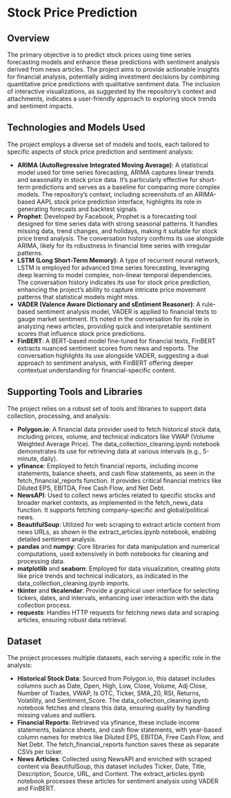 # Stock Price Prediction

## Overview

The primary objective is to predict stock prices using time series forecasting models and enhance these predictions with sentiment analysis derived from news articles. The project aims to provide actionable insights for financial analysis, potentially aiding investment decisions by combining quantitative price predictions with qualitative sentiment data. The inclusion of interactive visualizations, as suggested by the repository’s context and attachments, indicates a user-friendly approach to exploring stock trends and sentiment impacts.

## Technologies and Models Used

The project employs a diverse set of models and tools, each tailored to specific aspects of stock price prediction and sentiment analysis:
- **ARIMA (AutoRegressive Integrated Moving Average)**: A statistical model used for time series forecasting, ARIMA captures linear trends and seasonality in stock price data. It’s particularly effective for short-term predictions and serves as a baseline for comparing more complex models. The repository’s context, including screenshots of an ARIMA-based AAPL stock price prediction interface, highlights its role in generating forecasts and backtest signals.
- **Prophet**: Developed by Facebook, Prophet is a forecasting tool designed for time series data with strong seasonal patterns. It handles missing data, trend changes, and holidays, making it suitable for stock price trend analysis. The conversation history confirms its use alongside ARIMA, likely for its robustness in financial time series with irregular patterns.
- **LSTM (Long Short-Term Memory)**: A type of recurrent neural network, LSTM is employed for advanced time series forecasting, leveraging deep learning to model complex, non-linear temporal dependencies. The conversation history indicates its use for stock price prediction, enhancing the project’s ability to capture intricate price movement patterns that statistical models might miss.
- **VADER (Valence Aware Dictionary and sEntiment Reasoner)**: A rule-based sentiment analysis model, VADER is applied to financial texts to gauge market sentiment. It’s noted in the conversation for its role in analyzing news articles, providing quick and interpretable sentiment scores that influence stock price predictions.
- **FinBERT**: A BERT-based model fine-tuned for financial texts, FinBERT extracts nuanced sentiment scores from news and reports. The conversation highlights its use alongside VADER, suggesting a dual approach to sentiment analysis, with FinBERT offering deeper contextual understanding for financial-specific content.


## Supporting Tools and Libraries

The project relies on a robust set of tools and libraries to support data collection, processing, and analysis:

- **Polygon.io**: A financial data provider used to fetch historical stock data, including prices, volume, and technical indicators like VWAP (Volume Weighted Average Price). The data_collection_cleaning.ipynb notebook demonstrates its use for retrieving data at various intervals (e.g., 5-minute, daily).
- **yfinance**: Employed to fetch financial reports, including income statements, balance sheets, and cash flow statements, as seen in the fetch_financial_reports function. It provides critical financial metrics like Diluted EPS, EBITDA, Free Cash Flow, and Net Debt.
- **NewsAPI**: Used to collect news articles related to specific stocks and broader market contexts, as implemented in the fetch_news_data function. It supports fetching company-specific and global/political news.
- **BeautifulSoup**: Utilized for web scraping to extract article content from news URLs, as shown in the extract_articles.ipynb notebook, enabling detailed sentiment analysis.
- **pandas** and **numpy**: Core libraries for data manipulation and numerical computations, used extensively in both notebooks for cleaning and processing data.
- **matplotlib** and **seaborn**: Employed for data visualization, creating plots like price trends and technical indicators, as indicated in the data_collection_cleaning.ipynb imports.
- **tkinter** and **tkcalendar**: Provide a graphical user interface for selecting tickers, dates, and intervals, enhancing user interaction with the data collection process.
- **requests**: Handles HTTP requests for fetching news data and scraping articles, ensuring robust data retrieval.

## Dataset
The project processes multiple datasets, each serving a specific role in the analysis:

- **Historical Stock Data**: Sourced from Polygon.io, this dataset includes columns such as Date, Open, High, Low, Close, Volume, Adj Close, Number of Trades, VWAP, Is OTC, Ticker, SMA_20, RSI, Returns, Volatility, and Sentiment_Score. The data_collection_cleaning.ipynb notebook fetches and cleans this data, ensuring quality by handling missing values and outliers.
- **Financial Reports**: Retrieved via yfinance, these include income statements, balance sheets, and cash flow statements, with year-based column names for metrics like Diluted EPS, EBITDA, Free Cash Flow, and Net Debt. The fetch_financial_reports function saves these as separate CSVs per ticker.
- **News Articles**: Collected using NewsAPI and enriched with scraped content via BeautifulSoup, this dataset includes Ticker, Date, Title, Description, Source, URL, and Content. The extract_articles.ipynb notebook processes these articles for sentiment analysis using VADER and FinBERT.
